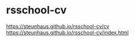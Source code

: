 # rsschool-cv
https://steunhaus.github.io/rsschool-cv/cv
https://steunhaus.github.io/rsschool-cv/index.html
